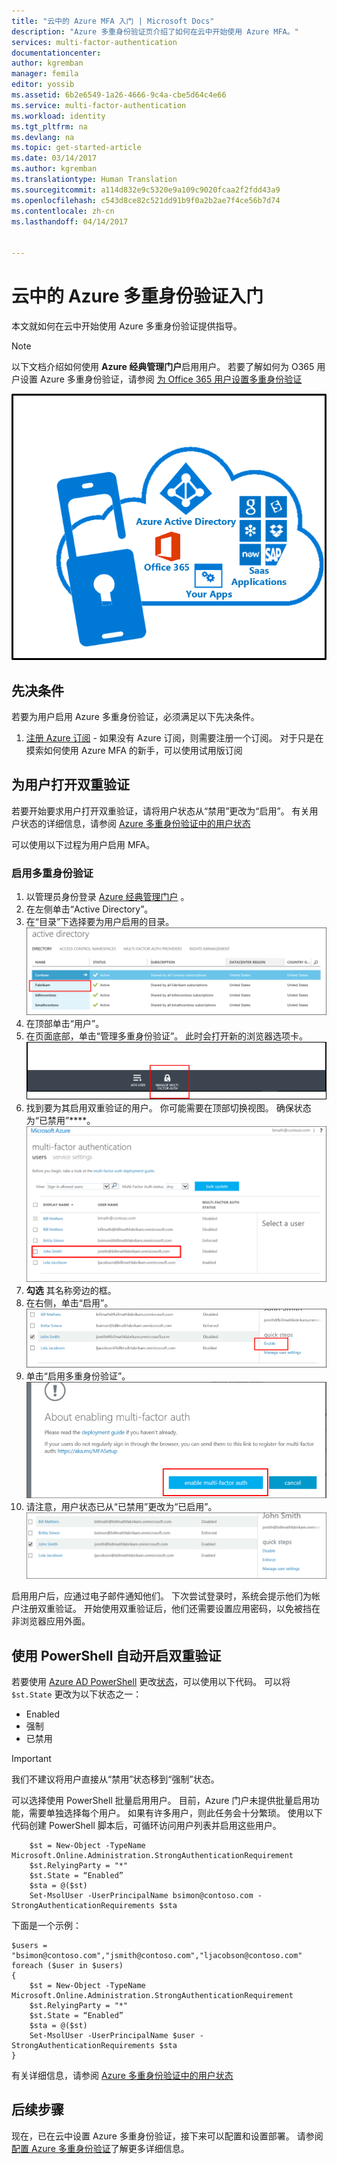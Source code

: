 ```yaml
---
title: "云中的 Azure MFA 入门 | Microsoft Docs"
description: "Azure 多重身份验证页介绍了如何在云中开始使用 Azure MFA。"
services: multi-factor-authentication
documentationcenter: 
author: kgremban
manager: femila
editor: yossib
ms.assetid: 6b2e6549-1a26-4666-9c4a-cbe5d64c4e66
ms.service: multi-factor-authentication
ms.workload: identity
ms.tgt_pltfrm: na
ms.devlang: na
ms.topic: get-started-article
ms.date: 03/14/2017
ms.author: kgremban
ms.translationtype: Human Translation
ms.sourcegitcommit: a114d832e9c5320e9a109c9020fcaa2f2fdd43a9
ms.openlocfilehash: c543d8ce82c521dd91b9f0a2b2ae7f4ce56b7d74
ms.contentlocale: zh-cn
ms.lasthandoff: 04/14/2017


---
```

# <a name="getting-started-with-azure-multi-factor-authentication-in-the-cloud"></a>云中的 Azure 多重身份验证入门
本文就如何在云中开始使用 Azure 多重身份验证提供指导。

> [!NOTE]
> 以下文档介绍如何使用 **Azure 经典管理门户**启用用户。 若要了解如何为 O365 用户设置 Azure 多重身份验证，请参阅 [为 Office 365 用户设置多重身份验证](https://support.office.com/article/Set-up-multi-factor-authentication-for-Office-365-users-8f0454b2-f51a-4d9c-bcde-2c48e41621c6?ui=en-US&rs=en-US&ad=US)

![云中的 MFA](./media/multi-factor-authentication-get-started-cloud/mfa_in_cloud.png)

## <a name="prerequisites"></a>先决条件
若要为用户启用 Azure 多重身份验证，必须满足以下先决条件。

1. [注册 Azure 订阅](https://www.azure.cn/pricing/1rmb-trial/) - 如果没有 Azure 订阅，则需要注册一个订阅。 对于只是在摸索如何使用 Azure MFA 的新手，可以使用试用版订阅

## <a name="turn-on-two-step-verification-for-users"></a>为用户打开双重验证
若要开始要求用户打开双重验证，请将用户状态从“禁用”更改为“启用”。  有关用户状态的详细信息，请参阅 [Azure 多重身份验证中的用户状态](multi-factor-authentication-get-started-user-states.md)

可以使用以下过程为用户启用 MFA。

### <a name="to-turn-on-multi-factor-authentication"></a>启用多重身份验证
1. 以管理员身份登录 [Azure 经典管理门户](https://manage.windowsazure.cn) 。
2. 在左侧单击“Active Directory”。
3. 在“目录”下选择要为用户启用的目录。
   ![单击目录](./media/multi-factor-authentication-get-started-cloud/directory1.png)
4. 在顶部单击“用户”。
5. 在页面底部，单击“管理多重身份验证”。 此时会打开新的浏览器选项卡。
   ![单击目录](./media/multi-factor-authentication-get-started-cloud/manage1.png)
6. 找到要为其启用双重验证的用户。 你可能需要在顶部切换视图。 确保状态为“已禁用”****。
   ![启用用户](./media/multi-factor-authentication-get-started-cloud/enable1.png)
7. **勾选** 其名称旁边的框。
8. 在右侧，单击“启用”。
   ![启用用户](./media/multi-factor-authentication-get-started-cloud/user1.png)
9. 单击“启用多重身份验证”。
   ![启用用户](./media/multi-factor-authentication-get-started-cloud/enable2.png)
10. 请注意，用户状态已从“已禁用”更改为“已启用”。
    ![启用用户](./media/multi-factor-authentication-get-started-cloud/user.png)

启用用户后，应通过电子邮件通知他们。 下次尝试登录时，系统会提示他们为帐户注册双重验证。 开始使用双重验证后，他们还需要设置应用密码，以免被挡在非浏览器应用外面。

## <a name="use-powershell-to-automate-turning-on-two-step-verification"></a>使用 PowerShell 自动开启双重验证
若要使用 [Azure AD PowerShell](../powershell-install-configure.md) 更改[状态](multi-factor-authentication-whats-next.md)，可以使用以下代码。  可以将 `$st.State` 更改为以下状态之一：

- Enabled
- 强制
- 已禁用  

> [!IMPORTANT]
> 我们不建议将用户直接从“禁用”状态移到“强制”状态。 

可以选择使用 PowerShell 批量启用用户。 目前，Azure 门户未提供批量启用功能，需要单独选择每个用户。 如果有许多用户，则此任务会十分繁琐。 使用以下代码创建 PowerShell 脚本后，可循环访问用户列表并启用这些用户。

```
    $st = New-Object -TypeName Microsoft.Online.Administration.StrongAuthenticationRequirement
    $st.RelyingParty = "*"
    $st.State = “Enabled”
    $sta = @($st)
    Set-MsolUser -UserPrincipalName bsimon@contoso.com -StrongAuthenticationRequirements $sta
```

下面是一个示例：

```
$users = "bsimon@contoso.com","jsmith@contoso.com","ljacobson@contoso.com"
foreach ($user in $users)
{
    $st = New-Object -TypeName Microsoft.Online.Administration.StrongAuthenticationRequirement
    $st.RelyingParty = "*"
    $st.State = “Enabled”
    $sta = @($st)
    Set-MsolUser -UserPrincipalName $user -StrongAuthenticationRequirements $sta
}
```

有关详细信息，请参阅 [Azure 多重身份验证中的用户状态](multi-factor-authentication-get-started-user-states.md)

## <a name="next-steps"></a>后续步骤
现在，已在云中设置 Azure 多重身份验证，接下来可以配置和设置部署。 请参阅[配置 Azure 多重身份验证](multi-factor-authentication-whats-next.md)了解更多详细信息。



